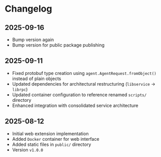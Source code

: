# Changelog

## 2025-09-16

- Bump version again
- Bump version for public package publishing

## 2025-09-11

- Fixed protobuf type creation using `agent.AgentRequest.fromObject()` instead
  of plain objects
- Updated dependencies for architectural restructuring (`libservice` → `librpc`)
- Updated container configuration to reference renamed `scripts/` directory
- Enhanced integration with consolidated service architecture

## 2025-08-12

- Initial web extension implementation
- Added `Docker` container for web interface
- Added static files in `public/` directory
- Version `v1.0.0`
